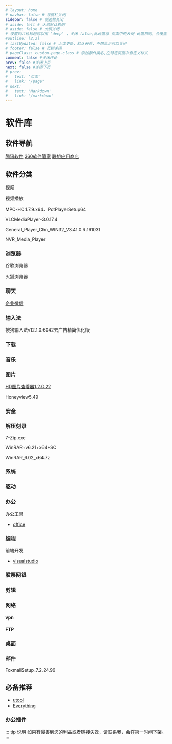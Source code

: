 ```yaml
---
# layout: home
# navbar: false # 导航栏关闭
sidebar: false # 侧边栏关闭
# aside: left # 大纲默认右侧
# aside: false # 大纲关闭
# 设置到六级标题可以用 'deep' ，关闭 false,此设置与 页面中的大纲 设置相同，会覆盖！
#outline: [2,3]
# lastUpdated: false # 上次更新，默认开启，不想显示可以关闭
# footer: false # 页脚关闭
# pageClass: custom-page-class # 添加额外类名,在特定页面中自定义样式
comment: false #关闭评论
prev: false #关闭上页
next: false #关闭下页
# prev:
#   text: '页面'
#   link: '/page'
# next:
#   text: 'Markdown'
#   link: '/markdown'
---
```

# 软件库


## 软件导航

[腾讯软件](https://pc.qq.com/)   [360软件管家](https://soft.360.cn/)   [联想应用商店](https://lestore.lenovo.com/)

## 软件分类

视频

视频播放

MPC-HC.1.7.9.x64、PotPlayerSetup64

VLCMediaPlayer-3.0.17.4

General_Player_Chn_WIN32_V3.41.0.R.161031

NVR_Media_Player

### 浏览器

谷歌浏览器

火狐浏览器

### 聊天

[企业微信](https://work.weixin.qq.com/ "官网")

### 输入法

搜狗输入法v12.1.0.6042去广告精简优化版

### 下载

### 音乐

### 图片

[HD图片查看器1.2.0.22](https://lestore.lenovo.com/detail/L109214)

Honeyview5.49

### 安全

### 解压刻录

7-Zip.exe

WinRAR+v6.21+x64+SC

WinRAR_6.02_x64.7z

### 系统

### 驱动

### 办公

办公工具

* [office](https://msdn.itellyou.cn/)

### 编程

前端开发

* [visualstudio](https://code.visualstudio.com/)

### 股票网银

### 剪辑

### 网络

#### vpn

#### FTP

### 桌面

### 邮件

FoxmailSetup_7.2.24.96

## 必备推荐

* [utool](https://u.tools/)
* [Everything](https://www.voidtools.com/zh-cn/)

### 办公插件

::: tip 说明
如果有侵害到您的利益或者链接失效，请联系我，会在第一时间下架。
:::
